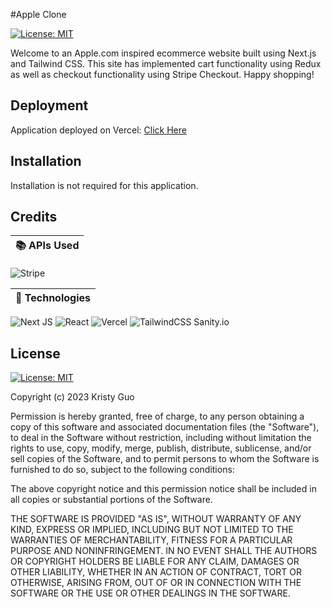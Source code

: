 #Apple Clone

[![License: MIT](https://img.shields.io/badge/License-MIT-yellow.svg)](https://opensource.org/licenses/MIT)

Welcome to an Apple.com inspired ecommerce website built using Next.js and Tailwind CSS. This site has implemented cart functionality using Redux as well as checkout functionality using Stripe Checkout. Happy shopping!


## Deployment
Application deployed on Vercel: [Click Here](https://apple-clone-tan-seven.vercel.app)


## Installation
Installation is not required for this application. 

## Credits

| 📚 APIs Used |
| :----------- |
![Stripe](https://img.shields.io/badge/Stripe-626CD9?style=for-the-badge&logo=Stripe&logoColor=white)


| 🔎 Technologies|
| :------------- |
![Next JS](https://img.shields.io/badge/Next-black?style=for-the-badge&logo=next.js&logoColor=white)
 ![React](https://img.shields.io/badge/react-%2320232a.svg?style=for-the-badge&logo=react&logoColor=%2361DAFB) 
 ![Vercel](https://img.shields.io/badge/vercel-%23000000.svg?style=for-the-badge&logo=vercel&logoColor=white)
![TailwindCSS](https://img.shields.io/badge/tailwindcss-%2338B2AC.svg?style=for-the-badge&logo=tailwind-css&logoColor=white)
Sanity.io




## License

[![License: MIT](https://img.shields.io/badge/License-MIT-yellow.svg)](https://opensource.org/licenses/MIT)

Copyright (c) 2023 Kristy Guo

Permission is hereby granted, free of charge, to any person obtaining a copy
of this software and associated documentation files (the "Software"), to deal
in the Software without restriction, including without limitation the rights
to use, copy, modify, merge, publish, distribute, sublicense, and/or sell
copies of the Software, and to permit persons to whom the Software is
furnished to do so, subject to the following conditions:

The above copyright notice and this permission notice shall be included in all
copies or substantial portions of the Software.

THE SOFTWARE IS PROVIDED "AS IS", WITHOUT WARRANTY OF ANY KIND, EXPRESS OR
IMPLIED, INCLUDING BUT NOT LIMITED TO THE WARRANTIES OF MERCHANTABILITY,
FITNESS FOR A PARTICULAR PURPOSE AND NONINFRINGEMENT. IN NO EVENT SHALL THE
AUTHORS OR COPYRIGHT HOLDERS BE LIABLE FOR ANY CLAIM, DAMAGES OR OTHER
LIABILITY, WHETHER IN AN ACTION OF CONTRACT, TORT OR OTHERWISE, ARISING FROM,
OUT OF OR IN CONNECTION WITH THE SOFTWARE OR THE USE OR OTHER DEALINGS IN THE
SOFTWARE.
